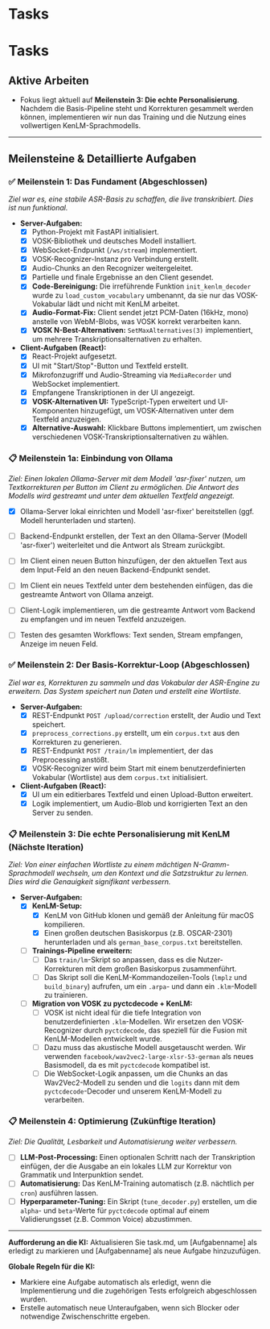 # Tasks
# Tasks

## Aktive Arbeiten

- Fokus liegt aktuell auf **Meilenstein 3: Die echte Personalisierung**. Nachdem die Basis-Pipeline steht und Korrekturen gesammelt werden können, implementieren wir nun das Training und die Nutzung eines vollwertigen KenLM-Sprachmodells.

---

## Meilensteine & Detaillierte Aufgaben

### ✅ Meilenstein 1: Das Fundament (Abgeschlossen)

*Ziel war es, eine stabile ASR-Basis zu schaffen, die live transkribiert. Dies ist nun funktional.*

-   **Server-Aufgaben:**
    -   [x] Python-Projekt mit FastAPI initialisiert.
    -   [x] VOSK-Bibliothek und deutsches Modell installiert.
    -   [x] WebSocket-Endpunkt (`/ws/stream`) implementiert.
    -   [x] VOSK-Recognizer-Instanz pro Verbindung erstellt.
    -   [x] Audio-Chunks an den Recognizer weitergeleitet.
    -   [x] Partielle und finale Ergebnisse an den Client gesendet.
    -   [x] **Code-Bereinigung:** Die irreführende Funktion `init_kenlm_decoder` wurde zu `load_custom_vocabulary` umbenannt, da sie nur das VOSK-Vokabular lädt und nicht mit KenLM arbeitet.
    -   [x] **Audio-Format-Fix:** Client sendet jetzt PCM-Daten (16kHz, mono) anstelle von WebM-Blobs, was VOSK korrekt verarbeiten kann.
    -   [x] **VOSK N-Best-Alternativen:** `SetMaxAlternatives(3)` implementiert, um mehrere Transkriptionsalternativen zu erhalten.
-   **Client-Aufgaben (React):**
    -   [x] React-Projekt aufgesetzt.
    -   [x] UI mit "Start/Stop"-Button und Textfeld erstellt.
    -   [x] Mikrofonzugriff und Audio-Streaming via `MediaRecorder` und WebSocket implementiert.
    -   [x] Empfangene Transkriptionen in der UI angezeigt.
    -   [x] **VOSK-Alternativen UI:** TypeScript-Typen erweitert und UI-Komponenten hinzugefügt, um VOSK-Alternativen unter dem Textfeld anzuzeigen.
    -   [x] **Alternative-Auswahl:** Klickbare Buttons implementiert, um zwischen verschiedenen VOSK-Transkriptionsalternativen zu wählen.

### 📋 Meilenstein 1a: Einbindung von Ollama

*Ziel: Einen lokalen Ollama-Server mit dem Modell 'asr-fixer' nutzen, um Textkorrekturen per Button im Client zu ermöglichen. Die Antwort des Modells wird gestreamt und unter dem aktuellen Textfeld angezeigt.*

-   [x] Ollama-Server lokal einrichten und Modell 'asr-fixer' bereitstellen (ggf. Modell herunterladen und starten).
-   [ ] Backend-Endpunkt erstellen, der Text an den Ollama-Server (Modell 'asr-fixer') weiterleitet und die Antwort als Stream zurückgibt.
-   [ ] Im Client einen neuen Button hinzufügen, der den aktuellen Text aus dem Input-Feld an den neuen Backend-Endpunkt sendet.
-   [ ] Im Client ein neues Textfeld unter dem bestehenden einfügen, das die gestreamte Antwort von Ollama anzeigt.
-   [ ] Client-Logik implementieren, um die gestreamte Antwort vom Backend zu empfangen und im neuen Textfeld anzuzeigen.
-   [ ] Testen des gesamten Workflows: Text senden, Stream empfangen, Anzeige im neuen Feld.


### ✅ Meilenstein 2: Der Basis-Korrektur-Loop (Abgeschlossen)

*Ziel war es, Korrekturen zu sammeln und das Vokabular der ASR-Engine zu erweitern. Das System speichert nun Daten und erstellt eine Wortliste.*

-   **Server-Aufgaben:**
    -   [x] REST-Endpunkt `POST /upload/correction` erstellt, der Audio und Text speichert.
    -   [x] `preprocess_corrections.py` erstellt, um ein `corpus.txt` aus den Korrekturen zu generieren.
    -   [x] REST-Endpunkt `POST /train/lm` implementiert, der das Preprocessing anstößt.
    -   [x] VOSK-Recognizer wird beim Start mit einem benutzerdefinierten Vokabular (Wortliste) aus dem `corpus.txt` initialisiert.
-   **Client-Aufgaben (React):**
    -   [x] UI um ein editierbares Textfeld und einen Upload-Button erweitert.
    -   [x] Logik implementiert, um Audio-Blob und korrigierten Text an den Server zu senden.

### 📋 Meilenstein 3: Die echte Personalisierung mit KenLM (Nächste Iteration)

*Ziel: Von einer einfachen Wortliste zu einem mächtigen N-Gramm-Sprachmodell wechseln, um den Kontext und die Satzstruktur zu lernen. Dies wird die Genauigkeit signifikant verbessern.*

-   **Server-Aufgaben:**
    -   [x] **KenLM-Setup:**
        -   [x] KenLM von GitHub klonen und gemäß der Anleitung für macOS kompilieren.
        -   [x] Einen großen deutschen Basiskorpus (z.B. OSCAR-2301) herunterladen und als `german_base_corpus.txt` bereitstellen.
    -   [ ] **Trainings-Pipeline erweitern:**
        -   [ ] Das `train/lm`-Skript so anpassen, dass es die Nutzer-Korrekturen mit dem großen Basiskorpus zusammenführt.
        -   [ ] Das Skript soll die KenLM-Kommandozeilen-Tools (`lmplz` und `build_binary`) aufrufen, um ein `.arpa`- und dann ein `.klm`-Modell zu trainieren.
    -   [ ] **Migration von VOSK zu pyctcdecode + KenLM:**
        -   [ ] VOSK ist nicht ideal für die tiefe Integration von benutzerdefinierten `.klm`-Modellen. Wir ersetzen den VOSK-Recognizer durch `pyctcdecode`, das speziell für die Fusion mit KenLM-Modellen entwickelt wurde.
        -   [ ] Dazu muss das akustische Modell ausgetauscht werden. Wir verwenden `facebook/wav2vec2-large-xlsr-53-german` als neues Basismodell, da es mit `pyctcdecode` kompatibel ist.
        -   [ ] Die WebSocket-Logik anpassen, um die Chunks an das Wav2Vec2-Modell zu senden und die `logits` dann mit dem `pyctcdecode`-Decoder und unserem KenLM-Modell zu verarbeiten.

### 📋 Meilenstein 4: Optimierung (Zukünftige Iteration)

*Ziel: Die Qualität, Lesbarkeit und Automatisierung weiter verbessern.*

-   [ ] **LLM-Post-Processing:** Einen optionalen Schritt nach der Transkription einfügen, der die Ausgabe an ein lokales LLM zur Korrektur von Grammatik und Interpunktion sendet.
-   [ ] **Automatisierung:** Das KenLM-Training automatisch (z.B. nächtlich per `cron`) ausführen lassen.
-   [ ] **Hyperparameter-Tuning:** Ein Skript (`tune_decoder.py`) erstellen, um die `alpha`- und `beta`-Werte für `pyctcdecode` optimal auf einem Validierungsset (z.B. Common Voice) abzustimmen.

---

**Aufforderung an die KI:**
Aktualisieren Sie task.md, um [Aufgabenname] als erledigt zu markieren und [Aufgabenname] als neue Aufgabe hinzuzufügen.

**Globale Regeln für die KI:**
-   Markiere eine Aufgabe automatisch als erledigt, wenn die Implementierung und die zugehörigen Tests erfolgreich abgeschlossen wurden.
-   Erstelle automatisch neue Unteraufgaben, wenn sich Blocker oder notwendige Zwischenschritte ergeben.

